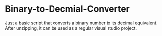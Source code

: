 # Binary-to-Decmial-Converter
Just a basic script that converts a binary number to its decimal equivalent.
After unzipping, it can be used as a regular visual studio project.
